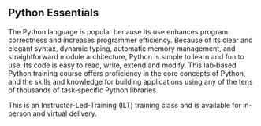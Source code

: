 ## Python Essentials

The Python language is popular because its use enhances program correctness and increases programmer efficiency. Because of its clear and elegant syntax, dynamic typing, automatic memory management, and straightforward module architecture, Python is simple to learn and fun to use. Its code is easy to read, write, extend and modify. This lab‐based Python training course offers proficiency in the core concepts of Python, and the skills and knowledge for building applications using any of the tens of thousands of task‐specific Python libraries.

This is an Instructor-Led-Training (ILT) training class and is available for in-person and virtual delivery.

